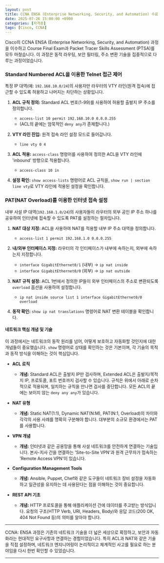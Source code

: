 ```yaml
---
layout: post
title: CCNA ENSA (Enterprise Networking, Security, and Automation) 수료
date: 2025-07-26 15:00:00 +0900
categories: [자격증]
tags: [Cisco, CCNA]
---
```

Cisco의 CCNA ENSA (Enterprise Networking, Security, and Automation) 과정을 이수하고 Course Final Exam과 Packet Tracer Skills Assessment (PTSA)를 모두 마쳤습니다. 이 과정은 동적 라우팅, 보안 필터링, 주소 변환 기술을 집중적으로 다루는 과정이었습니다.

### Standard Numbered ACL을 이용한 Telnet 접근 제어

특정 IP 대역(예: `192.168.10.0/24`)의 사용자만 라우터의 VTY 라인(원격 접속)에 접근할 수 있도록 허용하고 나머지는 차단하는 상황입니다.

1.  **ACL 규칙 정의:** Standard ACL 번호(1-99)를 사용하여 허용할 출발지 IP 주소를 정의합니다.
    *   `access-list 10 permit 192.168.10.0 0.0.0.255`
    *   (ACL의 끝에는 암묵적인 `deny any`가 존재합니다.)

2.  **VTY 라인 진입:** 원격 접속 라인 설정 모드로 들어갑니다.
    *   `line vty 0 4`

3.  **ACL 적용:** `access-class` 명령어를 사용하여 정의한 ACL을 VTY 라인에 'inbound' 방향으로 적용합니다.
    *   `access-class 10 in`

4.  **설정 확인:** `show access-lists` 명령어로 ACL 규칙을, `show run | section line vty`로 VTY 라인에 적용된 설정을 확인합니다.

### PAT(NAT Overload)를 이용한 인터넷 접속 설정

내부 사설 IP 대역(`192.168.1.0/24`)의 사용자들이 라우터의 외부 공인 IP 주소 하나를 공유하여 인터넷에 접속할 수 있도록 PAT를 설정하는 절차입니다.

1.  **NAT 대상 지정:** ACL을 사용하여 NAT를 적용할 내부 IP 주소 대역을 정의합니다.
    *   `access-list 1 permit 192.168.1.0 0.0.0.255`

2.  **내/외부 인터페이스 지정:** 라우터의 각 인터페이스가 내부에 속하는지, 외부에 속하는지 지정합니다.
    *   `interface GigabitEthernet0/1` (내부) -> `ip nat inside`
    *   `interface GigabitEthernet0/0` (외부) -> `ip nat outside`

3.  **NAT 규칙 설정:** ACL 1번에서 정의한 IP들이 외부 인터페이스의 주소로 변환되도록 `overload` 옵션을 사용하여 설정합니다.
    *   `ip nat inside source list 1 interface GigabitEthernet0/0 overload`

4.  **동작 확인:** `show ip nat translations` 명령어로 NAT 변환 테이블을 확인합니다.

#### 네트워크 핵심 개념 및 기술

이 과정에서는 네트워크의 동작 원리를 넘어, 어떻게 보호하고 자동화할 것인지에 대한 개념들이 중요했습니다. `show` 명령어로 상태를 확인하는 것은 기본이며, 각 기술의 목적과 동작 방식을 이해하는 것이 핵심입니다.

*   **ACL 로직**
    *   **개념:** Standard ACL은 출발지 IP만 검사하며, Extended ACL은 출발지/목적지 IP, 프로토콜, 포트 번호까지 검사할 수 있습니다. 규칙은 위에서 아래로 순차적으로 적용되며, 일치하는 규칙을 만나면 검사를 중단합니다. 모든 ACL의 끝에는 보이지 않는 `deny any any`가 있습니다.

*   **NAT 유형**
    *   **개념:** Static NAT(1:1), Dynamic NAT(N:M), PAT(N:1, Overload)의 차이와 각각의 사용 사례를 명확히 구분해야 합니다. 대부분의 소규모 환경에서는 PAT를 사용합니다.

*   **VPN 개념**
    *   **개념:** 인터넷과 같은 공용망을 통해 사설 네트워크를 안전하게 연결하는 기술입니다. 본사-지사 간을 연결하는 'Site-to-Site VPN'과 원격 근무자가 접속하는 'Remote Access VPN'이 있습니다.

*   **Configuration Management Tools**
    *   **개념:** Ansible, Puppet, Chef와 같은 도구들이 네트워크 장비 설정을 자동화하고 일관성을 유지하는 데 사용된다는 점을 이해하는 것이 중요합니다.

*   **REST API 기초**
    *   **개념:** HTTP 프로토콜을 통해 애플리케이션 간에 데이터를 주고받는 방식입니다. 요청의 구조(HTTP Verb, URI, Headers, Body)와 응답 코드(200 OK, 404 Not Found 등)의 의미를 알아야 합니다.

---

CCNA: ENSA 과정은 기존의 네트워크 기술을 더 넓은 세상으로 확장하고, 보안과 자동화라는 현대적인 요구사항과 연결하는 경험이었습니다. 특히 ACL과 NAT와 같은 기술을 직접 설정하며, 네트워크 엔지니어링이 논리적이고 체계적인 사고를 필요로 하는 분야임을 다시 한번 확인할 수 있었습니다.


<hr class="short-rule">



